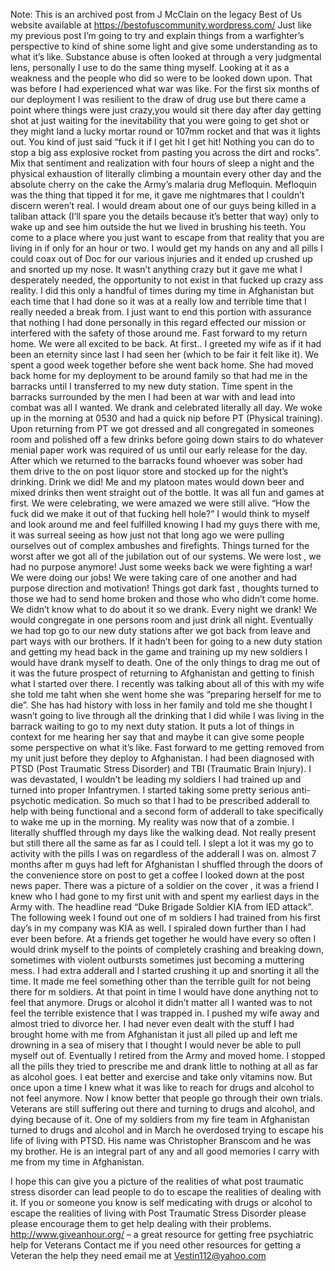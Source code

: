 Note: This is an archived post from J McClain on the legacy Best of Us website available at https://bestofuscommunity.wordpress.com/
Just like my previous post I’m going to try and explain things from a  warfighter’s perspective to kind of shine some light and give some  understanding as to what it’s like.
Substance abuse is often looked at through a very judgmental lens,  personally I use to do the same thing myself. Looking at it as a  weakness and the people who did so were to be looked down upon. That was  before I had experienced what war was like.
For the first six months of our deployment I was resilient to  the  draw of drug use but there came a point where things were just crazy,you  would sit there day after day getting shot at just waiting for the  inevitability that you were going to get shot or they might land a lucky  mortar round or 107mm rocket and that was it lights out. You kind of  just said “fuck it if I get hit I get hit! Nothing you can do to stop a  big ass explosive rocket from pasting you across the dirt and rocks”.  Mix that sentiment and realization with four hours of sleep a night and  the physical exhaustion of literally climbing a mountain every other day  and the absolute cherry on the cake the Army’s malaria drug Mefloquin.  Mefloquin was the thing that tipped it for me, it gave me nightmares  that I couldn’t discern weren’t real. I would dream about one of our  guys being killed in a taliban attack  (I’ll spare you the details  because it’s better that way)  only to wake up and see him outside the  hut we lived in brushing his teeth. You come to a place where you just  want to escape from that reality that you are living in if only for an  hour or two. I would get my hands on any and all pills I could coax out  of Doc for our various injuries and it ended up crushed up and snorted  up my nose. It wasn’t anything crazy but it gave me what I desperately  needed, the opportunity to not exist in that fucked up crazy ass  reality. I did this only a handful of times during my time in  Afghanistan but each time that I had done so it was at a really low and  terrible time that I really needed a break from. I just want to end this  portion with assurance that nothing I had done personally in this  regard effected our mission or interfered with the safety of those  around me.
Fast forward to my return home. We were all excited to be back. At  first.. I greeted my wife as if it had been an eternity since last I had  seen her (which to be fair it felt like it). We spent a good week  together before she went back home. She had moved back home for my  deployment to be around family so that had me in the barracks until I  transferred to my new duty station. Time spent in the barracks  surrounded by the men I had been at war with and lead into combat was  all I wanted. We drank and celebrated literally all day. We woke up in  the morning at 0530 and had a quick nip before PT  (Physical training).  Upon returning from PT we got dressed and all congregated in someones  room and polished off a few drinks before going down stairs to do  whatever menial paper work was required of us until our early release  for the day. After which we returned to the barracks found whoever was  sober had them drive to the on post liquor store and stocked up for the  night’s drinking. Drink we did! Me and my platoon mates would down beer  and mixed drinks then went straight out of the bottle. It was all fun  and games at first. We were celebrating, we were amazed we were still  alive. “How the fuck did we make it out of that fucking hell hole?” I  would think to myself and look around me and feel fulfilled knowing I  had my guys there with me, it was surreal seeing as how just not that  long ago we were pulling ourselves out of complex ambushes and  firefights. Things turned for the worst after we got all of the  jubilation out of our systems. We were lost , we had no purpose anymore!  Just some weeks back we were fighting a war! We were doing our jobs! We  were taking care of one another and had purpose direction and  motivation! Things got dark fast , thoughts turned to those we had to  send home broken  and those who who didn’t come home. We didn’t know  what to do about it so we drank. Every night we drank! We would  congregate in one persons room and just drink all night. Eventually we  had top go to our new duty stations after we got back from leave and  part ways with our brothers. If it hadn’t been for going to a new duty  station and getting my head back in the game and training up my new  soldiers I would have drank myself to death. One of the only things to  drag me out of it was the future prospect of returning to Afghanistan  and getting to finish what I started over there. I recently was talking  about all of this with my wife she told me taht when she went home she  was “preparing herself for me to die”. She has had history with loss in  her family and told me she thought I wasn’t going to live through all  the drinking that I did while I was living in the barrack waiting to go  to my next duty station. It puts a lot of things in context for me  hearing her say that and maybe it can give some people some perspective  on what it’s like.
Fast forward to me getting removed from my unit just before they  deploy to Afghanistan. I had been diagnosed with PTSD (Post Traumatic  Stress Disorder) and TBI (Traumatic Brain Injury). I was devastated, I  wouldn’t be leading my soldiers I had trained up and turned into proper  Infantrymen. I started taking some pretty serious anti-psychotic  medication. So much so that I had to be prescribed adderall to help with  being functional and a second form of adderall to take specifically to  wake me up in the morning. My reality was now that of a zombie. I  literally shuffled through my days like the walking dead. Not really  present but still there all the same as far as I could tell. I slept a  lot it was my go to activity with the pills I was on regardless of the  adderall I was on. almost 7 months after m guys had left for Afghanistan  I shuffled through the doors of the convenience store on post to get a  coffee I looked down at the post news paper. There was a picture of a  soldier on the cover , it was a friend I knew who I had gone to my first  unit with and spent my earliest days in the Army with. The headline  read “Duke Brigade Soldier KIA from IED attack”. The following week I  found out one of m soldiers I had trained from his first day’s in my  company was KIA as well. I spiraled down further than I had ever been  before. At a friends get together he would have every so often I would  drink myself to the points of completely crashing and breaking down,  sometimes with violent outbursts sometimes just becoming a muttering  mess. I had extra adderall and I started crushing it up and snorting it  all the time. It made me feel something other than the terrible guilt  for not being there for m soldiers. At that point in time I would have  done anything not to feel that anymore. Drugs or alcohol it didn’t  matter all I wanted was to not feel the terrible existence that I was  trapped in. I pushed my wife away and almost tried to divorce her. I had  never even dealt with the stuff I had brought home with me from  Afghanistan it just all piled up and left me drowning  in a sea of  misery that I thought I would never be able to pull myself out of.
Eventually I retired from the Army and moved home. I stopped all the  pills they tried to prescribe me and drank little to nothing at all as  far as alcohol goes. I eat better and exercise and take only vitamins  now. But once upon a time I knew what it was like to reach for drugs and  alcohol to not feel anymore. Now I know better that people go through  their own trials. Veterans are still suffering out there and turning to  drugs and alcohol, and dying because of it. One of my soldiers from my  fire team in Afghanistan turned to drugs and alcohol and in March he  overdosed trying to escape his life of living with PTSD. His name was Christopher Branscom and he was my brother. He is an integral part of  any and all good memories I carry with me from my time in Afghanistan.

I hope this can give you a picture of the realities of what post  traumatic stress disorder can lead people to do to escape the realities  of dealing with it. If you or someone you know is self medicating with  drugs or alcohol to escape the realities of living with Post Traumatic  Stress Disorder please please encourage them to get help dealing with  their problems.
http://www.giveanhour.org/ – a great resource for getting free psychiatric help for Veterans
Contact me if you need other resources for getting a Veteran the help they need email me at Vestin112@yahoo.com
